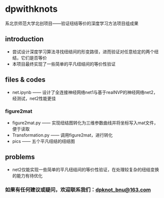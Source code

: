 # dpwithknots
系北京师范大学北创项目——验证纽结等价的深度学习方法项目组成果
## introduction
- 尝试设计深度学习算法寻找纽结间的形变路径，进而验证对任意给定的两个纽结，它们是否等价
- 本项目最终实现了一些简单的平凡纽结间的等价性验证
## files & codes
- net.ipynb —— 设计了全连接神经网络net1与基于realNVP的神经网络net2，经测试，net2性能更佳
### figure2mat
- figure2mat.py —— 实现纽结图转化为三维参数曲线并将坐标写入mat文件，便于读取
- Transformation.py —— 调用figure2mat，进行转化
- pics —— 五个平凡纽结的纽结图
## problems
- net2仅能实现一些简单的平凡纽结间的等价性验证，在处理较复杂的纽结变换的能力有待优化
### 如果有任何建议或疑问，欢迎联系我们：dpknot_bnu@163.com
